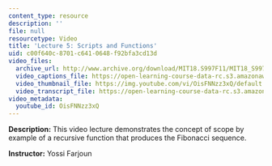 ```yaml
---
content_type: resource
description: ''
file: null
resourcetype: Video
title: 'Lecture 5: Scripts and Functions'
uid: c00f640c-8701-c641-0648-f92bfa3cd13d
video_files:
  archive_url: http://www.archive.org/download/MIT18.S997F11/MIT18_S997F11_lec05_300k.mp4
  video_captions_file: https://open-learning-course-data-rc.s3.amazonaws.com/18-s997-introduction-to-matlab-programming-fall-2011/d7f58e5a02c95f7e86596ed4a4b96843_OisFNNzz3xQ.vtt
  video_thumbnail_file: https://img.youtube.com/vi/OisFNNzz3xQ/default.jpg
  video_transcript_file: https://open-learning-course-data-rc.s3.amazonaws.com/18-s997-introduction-to-matlab-programming-fall-2011/954c4a6e0c75fd742de7cc35390f620a_OisFNNzz3xQ.pdf
video_metadata:
  youtube_id: OisFNNzz3xQ
---
```


**Description:** This video lecture demonstrates the concept of scope by example of a recursive function that produces the Fibonacci sequence.

**Instructor:** Yossi Farjoun